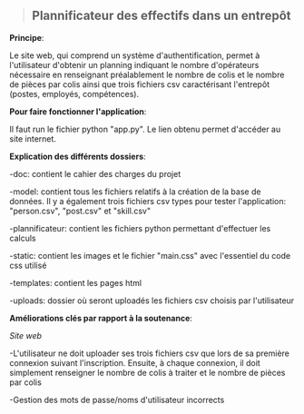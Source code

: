 >**Plannificateur des effectifs dans un entrepôt**
> -

**Principe**:

Le site web, qui comprend un système d'authentification, permet à l'utilisateur d'obtenir un planning indiquant le nombre d'opérateurs nécessaire en renseignant préalablement 
le nombre de colis et le nombre de pièces par colis ainsi que trois fichiers csv caractérisant l'entrepôt (postes, employés, compétences).

**Pour faire fonctionner l'application**:

Il faut run le fichier python "app.py". Le lien obtenu permet d'accéder au site internet.



**Explication des différents dossiers**:

-doc: contient le cahier des charges du projet

-model: contient tous les fichiers relatifs à la création de la base de données. Il y a également trois fichiers csv types pour tester l'application: "person.csv", "post.csv" et "skill.csv"

-plannificateur: contient les fichiers python permettant d'effectuer les calculs 

-static: contient les images et le fichier "main.css" avec l'essentiel du code css utilisé 

-templates: contient les pages html 

-uploads: dossier où seront uploadés les fichiers csv choisis par l'utilisateur 


**Améliorations clés par rapport à la soutenance**:

*Site web*

-L'utilisateur ne doit uploader ses trois fichiers csv que lors de sa première connexion suivant l'inscription. Ensuite, à chaque connexion, il doit simplement renseigner le nombre de colis à traiter et le nombre de pièces par colis 

-Gestion des mots de passe/noms d'utilisateur incorrects 